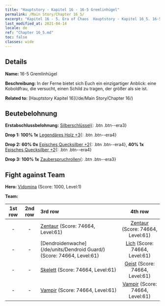 ```yaml
---
title: "Hauptstory - Kapitel 16 - 16-5 Gremlinhügel"
permalink: /Main Story/Chapter 16_5/
excerpt: "Kapitel 16 - 5. Era of Chaos  Hauptstory - Kapitel 16_5. 16-5 Gremlinhügel"
last_modified_at: 2021-04-14
locale: de
ref: "Chapter 16_5.md"
toc: false
classes: wide
---
```


## Details

 **Name:** 16-5 Gremlinhügel

 **Beschreibung:** In der Ferne bietet sich Euch ein einzigartiger Anblick: eine Koboldfrau, die versucht, einen Schild zu tragen, der größer als sie ist.

 **Related to:** [Hauptstory Kapitel 16](/de/Main Story/Chapter 16/)

## Beutebelohnung

 **Erstabschlussbelohnung:** [Silberschlüssel](/de/Items/con_693/){: .btn .btn--era3}

 **Drop 1:** **100% 1x** [Legendäres Holz +3](/de/Items/mat_55/){: .btn .btn--era4}

 **Drop 2:** **60% 0x** [Episches Quecksilber +2](/de/Items/mat_49/){: .btn .btn--era4}, **40% 1x** [Episches Quecksilber +2](/de/Items/mat_49/){: .btn .btn--era4}

 **Drop 3:** **100% 1x** [Zauberspruchrollen](/de/Items/con_694/){: .btn .btn--era3}


## Fight against Team
 **Hero:** [Vidomina](/de/heroes/Vidomina/) (Score: 1000, Level:1)

 **Team:**


  | 1st row | 2nd row | 3rd row | 4th row |
  |:----:|:----:|:----|:----:|
  | - | - | [Zentaur](/de/units/Centaur/) (Score: 74664, Level:61)  | [Zentaur](/de/units/Centaur/) (Score: 74664, Level:61)  |
  | - | - | [Dendroidenwache](/de/units/Dendroid Guard/) (Score: 74664, Level:61)  | [Lich](/de/units/Lich/) (Score: 74664, Level:61)  |
  | - | - | [Skelett](/de/units/Skeleton/) (Score: 74664, Level:61)  | [Geist](/de/units/Wight/) (Score: 74664, Level:61)  |
  | - | - | [Vampir](/de/units/Vampire/) (Score: 74664, Level:61)  | [Vampir](/de/units/Vampire/) (Score: 74664, Level:61)  |


